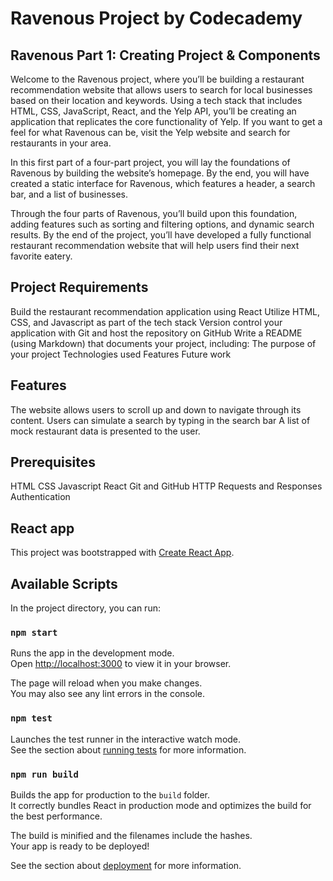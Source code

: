 # Ravenous Project by Codecademy

## Ravenous Part 1: Creating Project & Components
Welcome to the Ravenous project, where you’ll be building a restaurant recommendation website that allows users to search for local businesses based on their location and keywords. Using a tech stack that includes HTML, CSS, JavaScript, React, and the Yelp API, you’ll be creating an application that replicates the core functionality of Yelp. If you want to get a feel for what Ravenous can be, visit the Yelp website and search for restaurants in your area.

In this first part of a four-part project, you will lay the foundations of Ravenous by building the website’s homepage. By the end, you will have created a static interface for Ravenous, which features a header, a search bar, and a list of businesses.

Through the four parts of Ravenous, you’ll build upon this foundation, adding features such as sorting and filtering options, and dynamic search results. By the end of the project, you’ll have developed a fully functional restaurant recommendation website that will help users find their next favorite eatery.

## Project Requirements
Build the restaurant recommendation application using React
Utilize HTML, CSS, and Javascript as part of the tech stack
Version control your application with Git and host the repository on GitHub
Write a README (using Markdown) that documents your project, including:
The purpose of your project
Technologies used
Features
Future work

## Features

The website allows users to scroll up and down to navigate through its content.
Users can simulate a search by typing in the search bar
A list of mock restaurant data is presented to the user.

## Prerequisites

HTML
CSS
Javascript
React
Git and GitHub
HTTP Requests and Responses
Authentication


## React app
This project was bootstrapped with [Create React App](https://github.com/facebook/create-react-app).

## Available Scripts

In the project directory, you can run:

### `npm start`

Runs the app in the development mode.\
Open [http://localhost:3000](http://localhost:3000) to view it in your browser.

The page will reload when you make changes.\
You may also see any lint errors in the console.

### `npm test`

Launches the test runner in the interactive watch mode.\
See the section about [running tests](https://facebook.github.io/create-react-app/docs/running-tests) for more information.

### `npm run build`

Builds the app for production to the `build` folder.\
It correctly bundles React in production mode and optimizes the build for the best performance.

The build is minified and the filenames include the hashes.\
Your app is ready to be deployed!

See the section about [deployment](https://facebook.github.io/create-react-app/docs/deployment) for more information.


